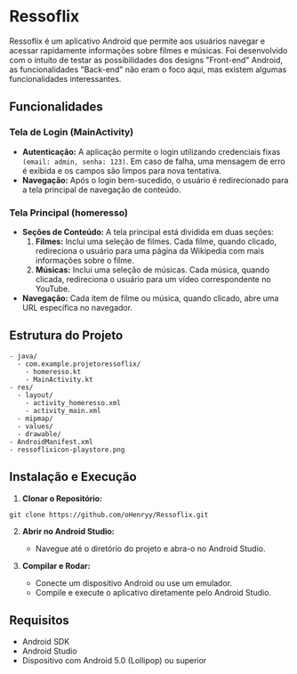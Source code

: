 # Ressoflix

Ressoflix é um aplicativo Android que permite aos usuários navegar e acessar rapidamente informações sobre filmes e músicas. Foi desenvolvido com o intuito de testar as possibilidades dos designs "Front-end" Android, as funcionalidades "Back-end" não eram o foco aqui, mas existem algumas funcionalidades interessantes.

## Funcionalidades

### Tela de Login (MainActivity)

  - **Autenticação:** A aplicação permite o login utilizando credenciais fixas `(email: admin, senha: 123)`. Em caso de falha, uma mensagem de erro é exibida e os campos são limpos para nova tentativa.
  - **Navegação:** Após o login bem-sucedido, o usuário é redirecionado para a tela principal de navegação de conteúdo.

### Tela Principal (homeresso)

  - **Seções de Conteúdo:** A tela principal está dividida em duas seções:
      1. **Filmes:** Inclui uma seleção de filmes. Cada filme, quando clicado, redireciona o usuário para uma página da Wikipedia com mais informações sobre o filme.
      2. **Músicas:** Inclui uma seleção de músicas. Cada música, quando clicada, redireciona o usuário para um vídeo correspondente no YouTube.
  - **Navegação:** Cada item de filme ou música, quando clicado, abre uma URL específica no navegador.

## Estrutura do Projeto
  ```
  - java/
    - com.example.projetoressoflix/
      - homeresso.kt
      - MainActivity.kt
  - res/
    - layout/
      - activity_homeresso.xml
      - activity_main.xml
    - mipmap/
    - values/
    - drawable/
  - AndroidManifest.xml
  - ressoflixicon-playstore.png
```

## Instalação e Execução

  1. **Clonar o Repositório:**

    git clone https://github.com/oHenryy/Ressoflix.git

  2. **Abrir no Android Studio:**
     
     - Navegue até o diretório do projeto e abra-o no Android Studio.
       
  3. **Compilar e Rodar:**
     
     - Conecte um dispositivo Android ou use um emulador.
     - Compile e execute o aplicativo diretamente pelo Android Studio.

## Requisitos

  - Android SDK
  - Android Studio
  - Dispositivo com Android 5.0 (Lollipop) ou superior

